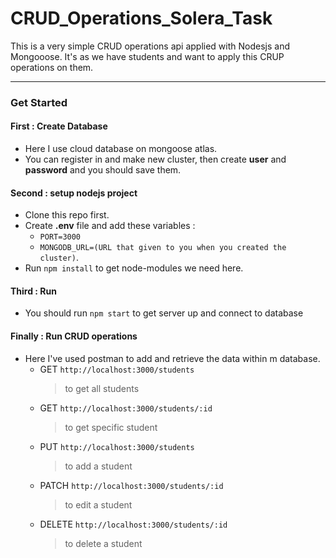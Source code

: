 # CRUD_Operations_Solera_Task
This is a very simple CRUD operations api applied with Nodesjs and Mongooose.
It's as we have students and want to apply this CRUP operations on them.
***
### Get Started
#### First : Create Database
* Here I use cloud database on mongoose atlas.
* You can register in and make new cluster, then create **user** and **password** and you should save them.

#### Second : setup nodejs project
* Clone this repo first.
* Create **.env** file and add these variables :
  * `PORT=3000`
  * `MONGODB_URL=(URL that given to you when you created the cluster)`.
* Run `npm install` to get node-modules we need here.

#### Third : Run
* You should run `npm start` to get server up and connect to database

#### Finally : Run CRUD operations
* Here I've used postman to add and retrieve the data within m database.
  * GET `http://localhost:3000/students`
     > to get all students
  * GET `http://localhost:3000/students/:id`
     > to get specific student
  * PUT `http://localhost:3000/students`
     > to add a student
  * PATCH `http://localhost:3000/students/:id`
     > to edit a student
  * DELETE `http://localhost:3000/students/:id`
     > to delete a student
